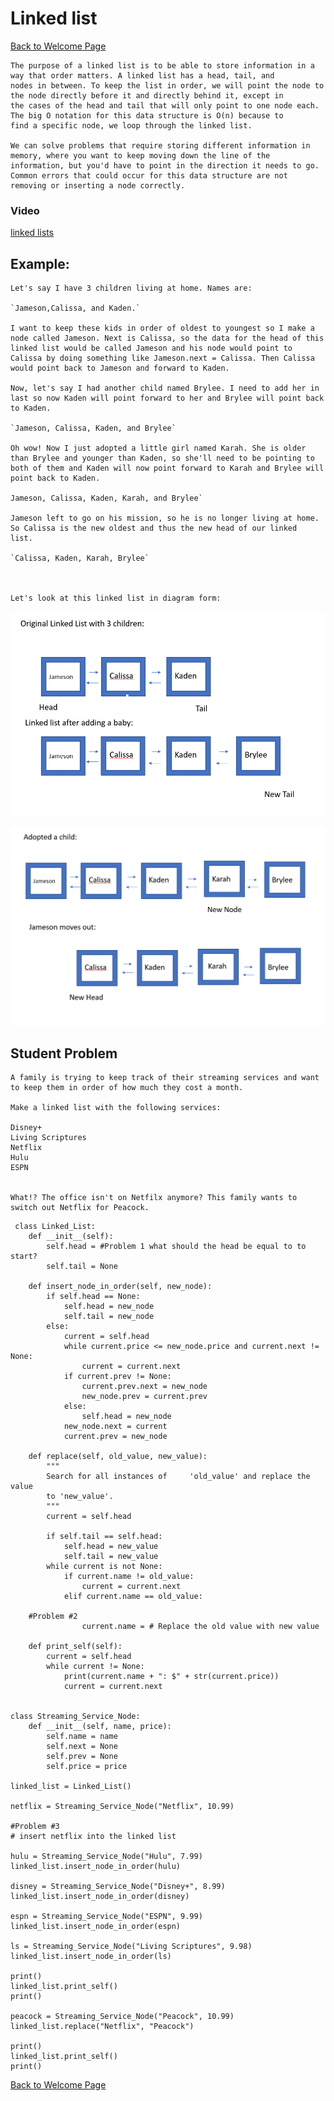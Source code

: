 # Linked list 

[Back to Welcome Page](https://github.com/lillyfae/CSE212-FP/blob/main/Welcome%20to%20my%20Project!.md)

    The purpose of a linked list is to be able to store information in a way that order matters. A linked list has a head, tail, and 
    nodes in between. To keep the list in order, we will point the node to the node directly before it and directly behind it, except in
    the cases of the head and tail that will only point to one node each. The big O notation for this data structure is O(n) because to 
    find a specific node, we loop through the linked list. 

    We can solve problems that require storing different information in memory, where you want to keep moving down the line of the 
    information, but you'd have to point in the direction it needs to go. Common errors that could occur for this data structure are not 
    removing or inserting a node correctly.



### Video
[linked lists](https://www.youtube.com/watch?v=WwfhLC16bis&ab_channel=CSDojo)


## Example:

    Let's say I have 3 children living at home. Names are:

    `Jameson,Calissa, and Kaden.`

    I want to keep these kids in order of oldest to youngest so I make a node called Jameson. Next is Calissa, so the data for the head of this linked list would be called Jameson and his node would point to Calissa by doing something like Jameson.next = Calissa. Then Calissa would point back to Jameson and forward to Kaden.

    Now, let's say I had another child named Brylee. I need to add her in last so now Kaden will point forward to her and Brylee will point back to Kaden. 

    `Jameson, Calissa, Kaden, and Brylee`

    Oh wow! Now I just adopted a little girl named Karah. She is older than Brylee and younger than Kaden, so she'll need to be pointing to both of them and Kaden will now point forward to Karah and Brylee will point back to Kaden. 

    Jameson, Calissa, Kaden, Karah, and Brylee`

    Jameson left to go on his mission, so he is no longer living at home. So Calissa is the new oldest and thus the new head of our linked
    list.

    `Calissa, Kaden, Karah, Brylee`



    Let's look at this linked list in diagram form:

![Diagram 1](https://github.com/lillyfae/CSE212-FP/blob/main/linked_list_diadram1.png)

![Diagram 2](https://github.com/lillyfae/CSE212-FP/blob/main/linked_list_diagram2.png)


## Student Problem

    A family is trying to keep track of their streaming services and want to keep them in order of how much they cost a month.

    Make a linked list with the following services:

    Disney+
    Living Scriptures
    Netflix
    Hulu
    ESPN
 

    What!? The office isn't on Netfilx anymore? This family wants to switch out Netflix for Peacock.


```
 class Linked_List:
    def __init__(self):
        self.head = #Problem 1 what should the head be equal to to start?
        self.tail = None

    def insert_node_in_order(self, new_node):
        if self.head == None:
            self.head = new_node
            self.tail = new_node
        else:
            current = self.head
            while current.price <= new_node.price and current.next != None:
                current = current.next
            if current.prev != None:
                current.prev.next = new_node
                new_node.prev = current.prev
            else:
                self.head = new_node
            new_node.next = current
            current.prev = new_node

    def replace(self, old_value, new_value):
        """
        Search for all instances of     'old_value' and replace the value 
        to 'new_value'.
        """
        current = self.head

        if self.tail == self.head:
            self.head = new_value
            self.tail = new_value
        while current is not None:
            if current.name != old_value:
                current = current.next
            elif current.name == old_value:

    #Problem #2
                current.name = # Replace the old value with new value

    def print_self(self):
        current = self.head
        while current != None:
            print(current.name + ": $" + str(current.price))
            current = current.next
            

class Streaming_Service_Node:
    def __init__(self, name, price):
        self.name = name
        self.next = None
        self.prev = None
        self.price = price

linked_list = Linked_List()

netflix = Streaming_Service_Node("Netflix", 10.99)

#Problem #3
# insert netflix into the linked list

hulu = Streaming_Service_Node("Hulu", 7.99)
linked_list.insert_node_in_order(hulu)

disney = Streaming_Service_Node("Disney+", 8.99)
linked_list.insert_node_in_order(disney)

espn = Streaming_Service_Node("ESPN", 9.99)
linked_list.insert_node_in_order(espn)

ls = Streaming_Service_Node("Living Scriptures", 9.98)
linked_list.insert_node_in_order(ls)

print()
linked_list.print_self()
print()

peacock = Streaming_Service_Node("Peacock", 10.99)
linked_list.replace("Netflix", "Peacock")

print()
linked_list.print_self()
print()
 ```


[Back to Welcome Page](https://github.com/lillyfae/CSE212-FP/blob/main/Welcome%20to%20my%20Project!.md)


